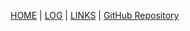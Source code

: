 [HOME](.) | [LOG](TXT/mylog.txt) | [LINKS](LINKS/) |  [GitHub Repository](https://github.com/Kenzo911/os222)

<br>
